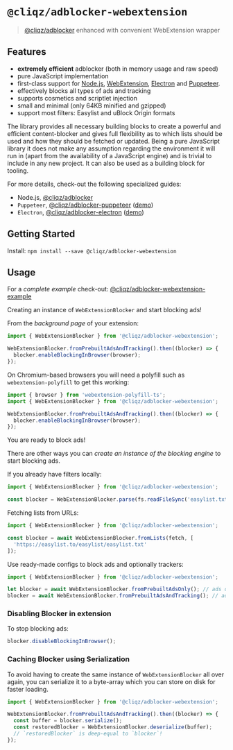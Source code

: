 # `@cliqz/adblocker-webextension`

> [@cliqz/adblocker](https://github.com/cliqz-oss/adblocker/tree/master/packages/adblocker) enhanced with convenient WebExtension wrapper

## Features

* **extremely efficient** adblocker (both in memory usage and raw speed)
* pure JavaScript implementation
* first-class support for [Node.js](https://github.com/cliqz-oss/adblocker/tree/master/packages/adblocker), [WebExtension](https://github.com/cliqz-oss/adblocker/tree/master/packages/adblocker-webextension), [Electron](https://github.com/cliqz-oss/adblocker/tree/master/packages/adblocker-electron) and [Puppeteer](https://github.com/cliqz-oss/adblocker/tree/master/packages/adblocker-puppeteer).
* effectively blocks all types of ads and tracking
* supports cosmetics and scriptlet injection
* small and minimal (only 64KB minified and gzipped)
* support most filters: Easylist and uBlock Origin formats

The library provides all necessary building blocks to create a powerful
and efficient content-blocker and gives full flexibility as to which
lists should be used and how they should be fetched or updated. Being a
pure JavaScript library it does not make any assumption regarding the
environment it will run in (apart from the availability of a JavaScript
engine) and is trivial to include in any new project. It can also be
used as a building block for tooling.

For more details, check-out the following specialized guides:

* Node.js, [@cliqz/adblocker](https://github.com/cliqz-oss/adblocker/tree/master/packages/adblocker)
* `Puppeteer`, [@cliqz/adblocker-puppeteer](https://github.com/cliqz-oss/adblocker/tree/master/packages/adblocker-puppeteer) ([demo](https://github.com/cliqz-oss/adblocker/tree/master/packages/adblocker-puppeteer-example))
* `Electron`, [@cliqz/adblocker-electron](https://github.com/cliqz-oss/adblocker/tree/master/packages/adblocker-electron) ([demo](https://github.com/cliqz-oss/adblocker/tree/master/packages/adblocker-electron-example))

## Getting Started

Install: `npm install --save @cliqz/adblocker-webextension`

## Usage

For a *complete example* check-out: [@cliqz/adblocker-webextension-example](https://github.com/cliqz-oss/adblocker/tree/master/packages/adblocker-webextension-example)

Creating an instance of `WebExtensionBlocker` and start blocking ads!

From the *background page* of your extension:

```javascript
import { WebExtensionBlocker } from '@cliqz/adblocker-webextension';

WebExtensionBlocker.fromPrebuiltAdsAndTracking().then((blocker) => {
  blocker.enableBlockingInBrowser(browser);
});
```

On Chromium-based browsers you will need a polyfill such as
`webextension-polyfill` to get this working:

```javascript
import { browser } from 'webextension-polyfill-ts';
import { WebExtensionBlocker } from '@cliqz/adblocker-webextension';

WebExtensionBlocker.fromPrebuiltAdsAndTracking().then((blocker) => {
  blocker.enableBlockingInBrowser(browser);
});
```

You are ready to block ads!

There are other ways you can *create an instance of the blocking engine* to
start blocking ads.

If you already have filters locally:
```javascript
import { WebExtensionBlocker } from '@cliqz/adblocker-webextension';

const blocker = WebExtensionBlocker.parse(fs.readFileSync('easylist.txt', 'utf-8'));
```

Fetching lists from URLs:
```javascript
import { WebExtensionBlocker } from '@cliqz/adblocker-webextension';

const blocker = await WebExtensionBlocker.fromLists(fetch, [
  'https://easylist.to/easylist/easylist.txt'
]);
```

Use ready-made configs to block ads and optionally trackers:
```javascript
import { WebExtensionBlocker } from '@cliqz/adblocker-webextension';

let blocker = await WebExtensionBlocker.fromPrebuiltAdsOnly(); // ads only
blocker = await WebExtensionBlocker.fromPrebuiltAdsAndTracking(); // ads and tracking
```

### Disabling Blocker in extension

To stop blocking ads:

```javascript
blocker.disableBlockingInBrowser();
```

### Caching Blocker using Serialization

To avoid having to create the same instance of `WebExtensionBlocker` all over again,
you can serialize it to a byte-array which you can store on disk for faster
loading.

```javascript
import { WebExtensionBlocker } from '@cliqz/adblocker-webextension';

WebExtensionBlocker.fromPrebuiltAdsAndTracking().then((blocker) => {
  const buffer = blocker.serialize();
  const restoredBlocker = WebExtensionBlocker.deserialize(buffer);
  // `restoredBlocker` is deep-equal to `blocker`!
});
```
